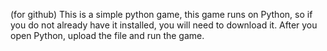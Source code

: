 (for github)
This is a simple python game,
this game runs on Python, so if you do not already have it installed, you will need to download it.
After you open Python, upload the file and run the game.
